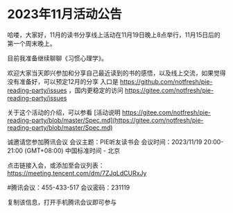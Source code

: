 # 2023年11月活动公告

哈喽，大家好，11月的读书分享线上活动在11月19日晚上8点举行，11月15日后的第一个周末晚上。

目前我准备继续聊聊《习惯心理学》。

欢迎大家当天即兴参加和分享自己最近读到的书的感悟，以及线上交流，如果觉得没有准备好，可以预定12月的分享 
入口是 https://github.com/notfresh/pie-reading-party/issues  ，国内更稳定的访问 https://gitee.com/notfresh/pie-reading-party/issues

关于这个活动的介绍，可以参看  [活动说明 https://gitee.com/notfresh/pie-reading-party/blob/master/Spec.md](https://gitee.com/notfresh/pie-reading-party/blob/master/Spec.md)

 诚邀请您参加腾讯会议
会议主题：PIE听友读书会
会议时间：2023/11/19 20:00-21:00 (GMT+08:00) 中国标准时间 - 北京

点击链接入会，或添加至会议列表：
https://meeting.tencent.com/dm/7ZJqLdCURxJy

#腾讯会议：455-433-517
会议密码：231119

复制该信息，打开手机腾讯会议即可参与



